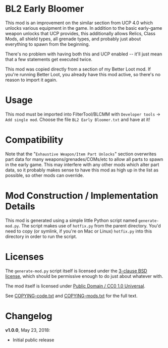 BL2 Early Bloomer
=================

This mod is an improvement on the similar section from UCP 4.0 which unlocks
various equipment in the game.  In addition to the basic early-game weapon
unlocks that UCP provides, this additionally allows Relics, Class Mods, all
shield types, all grenade types, and probably just about everything to spawn
from the beginning.

There's no problem with having both this and UCP enabled -- it'll just mean
that a few statements get executed twice.

This mod was copied directly from a section of my Better Loot mod.  If you're
running Better Loot, you already have this mod active, so there's no reason to
import it again.

Usage
=====

This mod must be imported into FilterTool/BLCMM with `Developer tools` ->
`Add single mod`.  Choose the file `BL2 Early Bloomer.txt` and have
at it!

Compatibility
=============

Note that the "`Exhaustive Weapon/Item Part Unlocks`" section overwrites part
data for many weapons/grenades/COMs/etc to allow all parts to spawn in the
early game.  This may interfere with any other mods which alter part data, so
it probably makes sense to have this mod as high up in the list as possible,
so other mods can override.

Mod Construction / Implementation Details
=========================================

This mod is generated using a simple little Python script named
`generate-mod.py`.  The script makes use of `hotfix.py` from the parent
directory.  You'd need to copy (or symlink, if you're on Mac or Linux)
`hotfix.py` into this directory in order to run the script.

Licenses
========

The `generate-mod.py` script itself is licensed under the
[3-clause BSD license](https://opensource.org/licenses/BSD-3-Clause),
which should be permissive enough to do just about whatever with.

The mod itself is licensed under
[Public Domain / CC0 1.0 Universal](https://creativecommons.org/publicdomain/zero/1.0/).

See [COPYING-code.txt](../COPYING-code.txt) and [COPYING-mods.txt](../COPYING-mods.txt)
for the full text.

Changelog
=========

**v1.0.0**, May 23, 2018:
 * Initial public release

